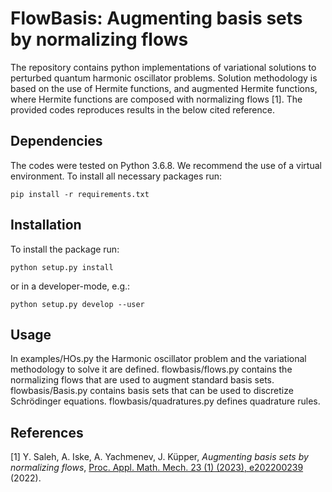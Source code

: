 # FlowBasis: Augmenting basis sets by normalizing flows

The repository contains python implementations of variational solutions to perturbed quantum harmonic oscillator problems. Solution methodology is based on the use of Hermite functions, and augmented Hermite functions, where Hermite functions are composed with normalizing flows [1]. The provided codes reproduces results in the below cited reference.

## Dependencies

The codes were tested on Python 3.6.8. We recommend the use of a virtual
environment. To install all necessary packages run:

```
pip install -r requirements.txt
```


## Installation

To install the package run:
```
python setup.py install
```
or in a developer-mode, e.g.:
```
python setup.py develop --user
```

## Usage

In examples/HOs.py the Harmonic oscillator problem and the variational methodology to solve it are defined. flowbasis/flows.py contains the normalizing flows that are used to augment standard basis sets. flowbasis/Basis.py contains basis sets that can be used to discretize Schrödinger equations. flowbasis/quadratures.py defines quadrature rules.   


## References

[1] Y. Saleh, A. Iske, A. Yachmenev, J. Küpper, *Augmenting basis sets by normalizing flows*, [Proc. Appl. Math. Mech. 23 (1) (2023), e202200239]( https://onlinelibrary.wiley.com/doi/full/10.1002/pamm.202200239) (2022).
